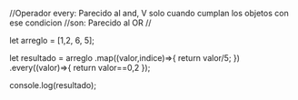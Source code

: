 //Operador every: Parecido al and, V solo cuando cumplan los objetos con ese condicion
//son: Parecido al OR
//

let arreglo = [1,2, 6, 5];

let resultado = arreglo
.map((valor,indice)=>{
return valor/5;
})
.every((valor)=>{
return valor==0,2
});

console.log(resultado);